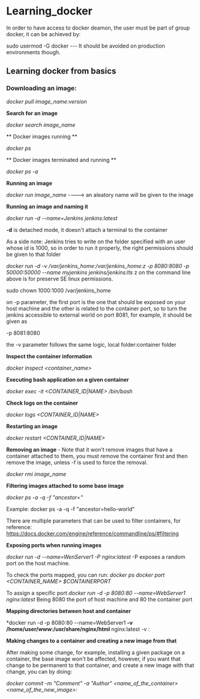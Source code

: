 # Learning_docker

In order to have access to docker deamon, the user must be part of group docker, it can be achieved by:

sudo usermod <username> -G docker  --- It should be avoided on production environments though.

## Learning docker from basics

### Downloading an image:

*docker pull image_name:version*

**Search for an image**

*docker search image_name*

** Docker images running **

*docker ps*

** Docker images terminated and running **

*docker ps -a*

**Running an image**

*docker run image_name*  ----> an aleatory name will be given to the image

**Running an image and naming it**

*docker run -d --name=Jenkins jenkins:latest*

**-d** is detached mode, it doesn't attach a terminal to the container

As a side note: Jenkins tries to write on the folder specified with an user whose id is 1000, so in order to run it properly, the right permissions should be given to that folder

*docker run -d -v /var/jenkins_home:/var/jenkins_home:z -p 8080:8080 -p 50000:50000 --name myjenkins jenkins/jenkins:lts*
z on the command line above is for preserve SE linux permissions.

sudo chown 1000:1000 /var/jenkins_home

on -p parameter, the first port is the one that should be exposed on your host machine and the other is related to the container port, so to turn the jenkins accessible to external world on port 8081, for example, it should be given as

-p 8081:8080

the -v parameter follows the same logic, local folder:container folder

**Inspect the container information**

*docker inspect <container_name>*

**Executing bash application on a given container**

*docker exec -it <CONTAINER_ID|NAME> /bin/bash*

**Check logs on the container**

*docker logs <CONTAINER_ID|NAME>*

**Restarting an image**

*docker restart <CONTAINER_ID|NAME>*

**Removing an image** - Note that it won't remove images that have a container attached to them, you must remove the container first and then remove the image, unless -f is used to force the removal.

*docker rmi image_name*

**Filtering images attached to some base image**

*docker ps -a -q -f "ancestor=<base image name>"*

Example:
docker ps -a -q -f "ancestor=hello-world"

There are multiple parameters that can be used to filter containers, for reference: https://docs.docker.com/engine/reference/commandline/ps/#filtering

**Exposing ports when running images**

*docker run -d --name=WenServer1 -P nginx:latest*   -P exposes a random port on the host machine.

To check the ports mapped, you can run:
*docker ps*
*docker port <CONTAINER_NAME> $CONTAINERPORT*

To assign a specific port
*docker run -d -p 8080:80 --name=WebServer1 nginx:latest*   Being 8080 the port of host machine and 80 the container port

**Mapping directories between host and container**

*docker run -d -p 8080:80 --name=WebServer1 **-v /home/user/www:/usr/share/nginx/html** nginx:latest
-v <local dir>:<container dir>
  
**Making changes to a container and creating a new image from that**

After making some change, for example, installing a given package on a container, the base image won't be affected, however, if you want that change to be permanent to that container, and create a new image with that change, you can by doing:

*docker commit -m "Comment" -a "Author" <name_of_the_container> <name_of_the_new_image>:<version of the image>*













